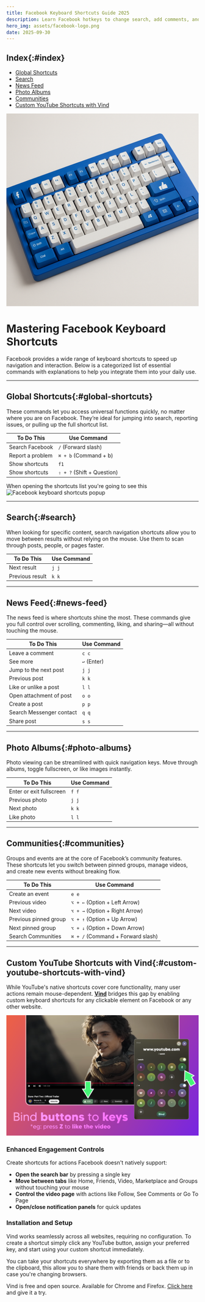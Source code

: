```yaml
---
title: Facebook Keyboard Shortcuts Guide 2025
description: Learn Facebook hotkeys to change search, add comments, and boost productivity. Plus discover how to create custom shortcuts with Vind
hero_img: assets/facebook-logo.png
date: 2025-09-30
---
```


## Index{:#index}

- [Global Shortcuts](#global-shortcuts)
- [Search](#search)
- [News Feed](#news-feed)
- [Photo Albums](#photo-albums)
- [Communities](#communities)
- [Custom YouTube Shortcuts with Vind](#custom-youtube-shortcuts-with-vind)

![Close-up of a keyboard featuring the Facebook logo, symbolizing Facebook keyboard shortcuts.](assets/facebook-keyboard.png)

# Mastering Facebook Keyboard Shortcuts

Facebook provides a wide range of keyboard shortcuts to speed up navigation and interaction. Below is a categorized list of essential commands with explanations to help you integrate them into your daily use.

---

## Global Shortcuts{:#global-shortcuts}

These commands let you access universal functions quickly, no matter where you are on Facebook. They’re ideal for jumping into search, reporting issues, or pulling up the full shortcut list.

| To Do This       | Use Command                |
| ---------------- | -------------------------- |
| Search Facebook  | `/` (Forward slash)        |
| Report a problem | `⌘ + b` (Command + b)      |
| Show shortcuts   | `f1`                       |
| Show shortcuts   | `⇧ + ?` (Shift + Question) |

When opening the shortcuts list you're going to see this
![Facebook keyboard shortcuts popup](facebook-shortcuts.png)

---

## Search{:#search}

When looking for specific content, search navigation shortcuts allow you to move between results without relying on the mouse. Use them to scan through posts, people, or pages faster.

| To Do This      | Use Command |
| --------------- | ----------- |
| Next result     | `j j`       |
| Previous result | `k k`       |

---

## News Feed{:#news-feed}

The news feed is where shortcuts shine the most. These commands give you full control over scrolling, commenting, liking, and sharing—all without touching the mouse.

| To Do This               | Use Command  |
| ------------------------ | ------------ |
| Leave a comment          | `c c`        |
| See more                 | `↩` (Enter) |
| Jump to the next post    | `j j`        |
| Previous post            | `k k`        |
| Like or unlike a post    | `l l`        |
| Open attachment of post  | `o o`        |
| Create a post            | `p p`        |
| Search Messenger contact | `q q`        |
| Share post               | `s s`        |

---

## Photo Albums{:#photo-albums}

Photo viewing can be streamlined with quick navigation keys. Move through albums, toggle fullscreen, or like images instantly.

| To Do This               | Use Command |
| ------------------------ | ----------- |
| Enter or exit fullscreen | `f f`       |
| Previous photo           | `j j`       |
| Next photo               | `k k`       |
| Like photo               | `l l`       |

---

## Communities{:#communities}

Groups and events are at the core of Facebook’s community features. These shortcuts let you switch between pinned groups, manage videos, and create new events without breaking flow.

| To Do This            | Use Command                       |
| --------------------- | --------------------------------- |
| Create an event       | `e e`                             |
| Previous video        | `⌥ + ←` (Option + Left Arrow)     |
| Next video            | `⌥ + →` (Option + Right Arrow)    |
| Previous pinned group | `⌥ + ↑` (Option + Up Arrow)       |
| Next pinned group     | `⌥ + ↓` (Option + Down Arrow)     |
| Search Communities    | `⌘ + /` (Command + Forward slash) |

---

## Custom YouTube Shortcuts with Vind{:#custom-youtube-shortcuts-with-vind}

While YouTube's native shortcuts cover core functionality, many user actions remain mouse-dependent. **[Vind](https://vind-works.io)** bridges this gap by enabling custom keyboard shortcuts for any clickable element on Facebook or any other website.

![Demonstration of using Vind to like videos on youtube using your keyboard](assets/youtube-vind-demo.png)

### Enhanced Engagement Controls

Create shortcuts for actions Facebook doesn't natively support:

- **Open the search bar** by pressing a single key
- **Move between tabs** like Home, Friends, Video, Marketplace and Groups without touching your mouse
- **Control the video page** with actions like Follow, See Comments or Go To Page
- **Open/close notification panels** for quick updates

### Installation and Setup

Vind works seamlessly across all websites, requiring no configuration. To create a shortcut simply click any YouTube button, assign your preferred key, and start using your custom shortcut immediately.

You can take your shortcuts everywhere by exporting them as a file or to the clipboard, this allow you to share them with friends or back them up in case you're changing browsers.

Vind is free and open source. Available for Chrome and Firefox. [Click here](#install-vind-banner) and give it a try.
